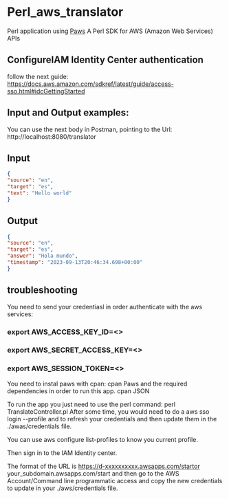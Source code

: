 # Perl_aws_translator

Perl application using [Paws](https://metacpan.org/pod/Paws) A Perl SDK for AWS (Amazon Web Services) APIs
 
## ConfigureIAM Identity Center authentication
follow the next guide: https://docs.aws.amazon.com/sdkref/latest/guide/access-sso.html#idcGettingStarted

## Input and Output examples:
You can use the next body in Postman, pointing to the Url: http://localhost:8080/translator


## Input
```json
{
"source": "en",
"target": "es",
"text": "Hello world"
}
```
## Output
```json
{
"source": "en",
"target": "es",
"answer": "Hola mundo",
"timestamp": "2023-09-13T20:46:34.698+00:00"
}
```
## troubleshooting

You need to send your credentiasl in order authenticate with the aws services:

### export AWS_ACCESS_KEY_ID=<>
### export AWS_SECRET_ACCESS_KEY=<> 
### export AWS_SESSION_TOKEN=<>

You need to instal paws with cpan: cpan Paws and the required dependencies in order to run this app. cpan JSON

To run the app you just need to use the perl command: perl TranslateController.pl
After some time, you would need to do a aws sso login  --profile <profile-name> and to refresh your credentials and then update them in the ./awas/credentials file.

You can use aws configure list-profiles to know you current profile.

Then sign in to the IAM Identity center.

The format of the URL is https://d-xxxxxxxxxx.awsapps.com/startor your_subdomain.awsapps.com/start and then go to the AWS Account/Command line programmatic access and copy the new credentials to update in your ./aws/credentials file.
